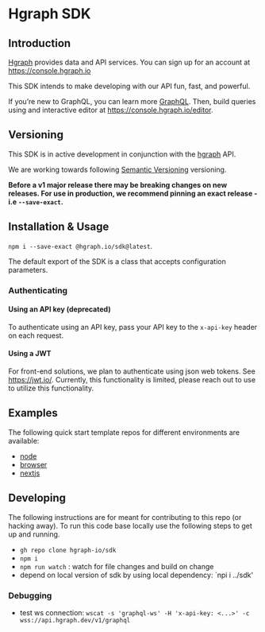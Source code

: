 # Hgraph SDK

## Introduction

[Hgraph](https://hgraph.io) provides data and API services. You can sign up for
an account at <https://console.hgraph.io>

This SDK intends to make developing with our API fun, fast, and powerful.

If you’re new to GraphQL, you can learn more [GraphQL](https://graphql.org/).
Then, build queries using and interactive editor at
<https://console.hgraph.io/editor>.

## Versioning

This SDK is in active development in conjunction with the
[hgraph](https://hgraph.io) API.

We are working towards following [Semantic Versioning](https://semver.org)
versioning.

**Before a v1 major release there may be breaking changes on new releases. For
use in production, we recommend pinning an exact release - i.e `--save-exact`.**

## Installation & Usage

`npm i --save-exact @hgraph.io/sdk@latest`.

The default export of the SDK is a class that accepts configuration parameters.

### Authenticating

#### Using an API key (deprecated)

To authenticate using an API key, pass your API key to the `x-api-key` header on
each request.

#### Using a JWT

For front-end solutions, we plan to authenticate using json web tokens. See
<https://jwt.io/>. Currently, this functionality is limited, please reach out to
use to utilize this functionality.

## Examples

The following quick start template repos for different environments are
available:

- [node](https://github.com/hgraph-io/nodejs-template)
- [browser](https://github.com/hgraph-io/browser-template)
- [nextjs](https://github.com/hgraph-io/nextjs-template)

## Developing

The following instructions are for meant for contributing to this repo (or
hacking away). To run this code base locally use the following steps to get up
and running.

- `gh repo clone hgraph-io/sdk`
- `npm i`
- `npm run watch` : watch for file changes and build on change
- depend on local version of sdk by using local dependency: `npi i ../sdk'

### Debugging

- test ws connection:
  `wscat -s 'graphql-ws' -H 'x-api-key: <...>' -c wss://api.hgraph.dev/v1/graphql`
